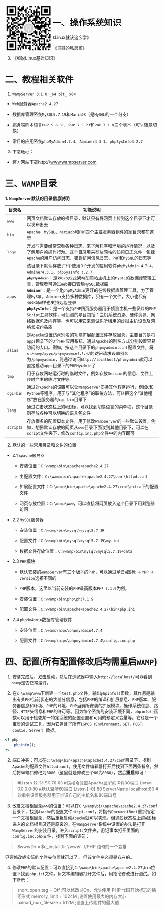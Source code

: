 <img src='./00-images/unit3img1.png' align='left'>

# 一、操作系统知识

1. 《Linux就该这么学》

2. 《鸟哥的私房菜》

3. 《细说Linux基础知识》


# 二、教程相关软件

1. `WampServer 3.1.0 _64 bit_ x64`

- `Web`服务器`Apache2.4.27`

- 数据库管理系统`MySQL5.7.19`和`MariaDB`（是`MySQL`的一个分支）

- 服务端脚本语言`PHP 5.6.31`，`PHP 7.0.23`和`PHP 7.1.9`三个版本（可以随意切换）

- 常用的应用系统`phpMyAdmin4.7.4`、`Adminer4.3.1`、`phpSysInfo3.2.7`

2. 下载地址：

- 官方网站下载http://www.wampserver.com

# 三、`WAMP`目录

**1. `WampServer`默认的目录信息说明**

| **目录名** | **功能说明**                                                 |
| ---------- | ------------------------------------------------------------ |
| `www`      | 网页文档默认存放的根目录，默认只有将网页上传到这个目录下才可以发布出去 |
| `bin`      | `Apache`、`MySQL`、`Mariadb`和`PHP`四个主要服务器组件的家目录都在这里 |
| `logs`     | 开发时需要经常查看各种日志，来了解程序和环境的运行情况，以及了解用户的操作行为。这个目录用来存放网站的访问日志文件，包括`Apache`的用户访问日志、错误访问信息日志、`PHP`和`MySQL`的日志等 |
| `apps`     | 该目录下默认存放了`3`个使用`PHP`开发的应用软件`phpMyAdmin 4.7.4`、`Adminer4.3.1`、`phpSysInfo 3.2.7`      <br />**`phpMyAdmin`**：是以`B/S`方式架构在网站主机上的`MySQL`的数据库管理工具，管理者可通过`Web`接口管理`MySQL`数据库    <br />**`Adminer`**：是一个比`phpMyAdmin`更好的在线数据库管理工具，为了管理`MySQL`，`Adminer`支持多种数据库，只有一个文件，大小也只有`400KB`同样也支持远程登录<br />**`phpSysInfo`**：是一个支持`PHP`网页服务器用于侦测主机一些资料的`PHP Script`工具软件，可侦测的项目包括：主机系统资源、硬件资源、网络数据包及内存等。也可以用它来测试你所租用的虚拟主机设备及网络状况的品质 |
| `alias`    | 是`Apache`设置访问别名的功能扩展配置文件存放目录，主要目的是将`apps`目录下的`3`个`PHP`应用系统，通过`Apache`的别名方式分别设置容易访问的入口。例如，按这个目录下的`phpmyadmin.conf`配置文件，将`c:/wamp/apps/phpmyadmin4.7.4/`的访问请求设置别名为`/phpmyadmin`，则通过访问`http://localhost/phpmyadmin`就可以直接启动`apps`目录下的`PHPMyAdmin`了 |
| `tmp`      | 用于存放网站运行时的临时文件，例如存放`Session`的信息、文件上传时产生的临时文件等 |
| `cgi-bin`  | 通过对`Apache`的设置可以让`WampServer`支持其他程序运行，例如`C`和`Python`等程序。用于与“其他程序”的联络方法，可以把这个“其他程序”放在服务器的`cgi-bin`目录下 |
| `lang`     | 通过右击状态栏上的`W`图标，可以找到切换语言的菜单项，这个目录则存放各种可以切换的语言包文件 |
| `scripts`  | 存放很多的配置脚本文件，用于修改`WampServer`的一些默认设置。例如，想把默认存放的网页从`www`目录下面改到其他目录下，可以在`script`文件夹下，修改`config.inc.php`文件中的内容即可 |


2. 默认的一些常用目录和文件的位置

- 2.1 `Apache`服务器

	- 安装位置：`C:\wamp\bin\apache\apache2.4.27`

	- 主配置文件：`C:\wamp\bin\apache\apache2.4.27\conf\httpd.conf`

	- 扩展配置文件：`C:\wamp\bin\apache\apache2.4.27\conf\extra`下的配置文件

	- 网页存放位置：`C:\wamp\www`，可以直接将网页放入这个目录下用浏览器访问

- 2.2 `MySQL`服务器

	- 安装位置：`C:\wamp\bin\mysql\mysql5.7.19`

	- 配置文件：`C:\wamp\bin\mysql\mysql5.7.19\my.ini`

	- 数据文件存放位置：`C:\wamp\bin\mysql\mysql5.7.19\data`

- 2.3 `PHP`模块

	- 默认安装的`wampServer`有三个版本的`PHP`，可以通过单击`W`图标 → `PHP` → `Version`选择不同的

	- `PHP`版本，这里以当前安装的`PHP`最高版本`PHP 7.1.9`为例。

	- 安装位置：`C:\wamp\bin\php\php7.1.9`

	- 配置文件：`C:\wamp\bin\apache\apache2.4.27\bin\php.ini`

- 2.4 `phpMyAdmin`数据库管理软件

	- 安装位置：`C:\wamp\apps\phpmyadmin4.7.4`

	- 配置文件：`C:\wamp\apps\phpmyadmin4.7.4\config.inc.php`


# 四、配置(**所有配置修改后均需重启`WAMP`**)


1. 安装完成后，双击启动，然后在浏览器中输入`http://localhost/`可以看到`wamp`是否正常运行。

2. 在`c:\wamp\www`下新建一个`test.php`文件，输出`phpinfo()`函数，其作用是输出有关`PHP`当前状态的大部分信息，包括`PHP`的编译和扩展信息、`PHP`版本、服务器信息和环境、`PHP`的环境、`PHP`当前所安装的扩展模块、操作系统信息、路径、`HTTP`头信息和`PHP`的许可等。因为每个系统的安装环境不同，`phpinfo()`函数可以用于检查某一特定系统的配置设置和可用的预定义变量等。它也是一个宝贵的调试工具，因为它包含了所有`EGPCS（Environment，GET，POST，Cookie，Server）`数据。

```php
<? php
	phpinfo();
?>
```

2. 端口冲突：可以在`C:\wamp\bin\apache\apache2.4.27\conf`目录下，找到`Apache`的配置文件`httpd.conf`，使用文件编辑器打开后找到下面两条指令，然后把`80`端口修改为`8080`（这里就是修改三个`80`为`8080`），然后**重启**即可：

> #Listen 12.34.56.78:80 #该指令设置Apache监听的IP和80端口
> Listen 0.0.0.0:80 #默认监听80端口
> Listen [::0]:80
> ServerName localhost:80 #该指令设置服务器用于辨识自己的主机名和80端口号

3. 改变文档根目录`www`的位置：可以在`C:\wamp\bin\apache\apache2.4.27\conf`目录下，找到`Apache`的配置文件`httpd.conf`，将指令`DocumentRoot`重新指定一个文档根目录，然后重新启动`Apache`就可以实现。但通过状态栏上的`W`图标进入的文档根目录还是原来的。在`WampServer`系统中设置的办法是打开`WampServer`的安装目录，进入`scripts`文件夹，用记事本打开里面的`config.inc.php`文件，找到下面的语句：

> $wwwDir = $c_installDir.'/www'; //PHP 语句的一个变量

只要修改成实际的文件夹位置就可以了， 但该文件夹必须是存在的。

4. 修改`PHP`的默认配置：可以直接到`C:\wamp\bin\apache\apache2.4.27\bin`位置下找到`php.ini`文件。用文本编辑器打开文件后，用指令修改进行测试。如下所示：

> short_open_tag = Off ;可以修改成On，允许使用 PHP 代码开始标志的缩写形式<? ?>
> memory_limit = 1024M ;设置使用最大的内存大小
> upload_max_filesize = 512M ;设置上传附件的最大值

